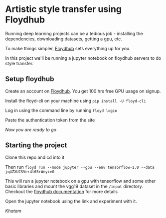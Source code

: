 # Artistic style transfer using Floydhub

Running deep learning projects can be a tedious job - installing the dependencies, downloading datasets, getting a gpu, etc.

To make things simpler, [Floydhub](https://www.floydhub.com) sets everything up for you.

In this project we'll be running a jupyter notebook on floydhub servers to do style transfer.

## Setup floydhub

Create an account on [Floydhub](https://www.floydhub.com). You get 100 hrs free GPU usage on signup.

Install the floyd-cli on your machine using `pip install -U floyd-cli`

Log in using the command line by running `floyd login`

Paste the authentication token from the site

*Now you are ready to go*

## Starting the project

Clone this repo and cd into it

Then run `floyd run --mode jupyter --gpu --env tensorflow-1.0 --data jq4ZXUCSVer4t65rWeyieG`

This will run a jupyter notebook on a gpu with tensorflow and some other basic libraries and mount the vgg19 dataset in the `/input` directory. Checkout the [floydhub documentation](http://docs.floydhub.com/home/using_datasets/) for more details

Open the jupyter notebook using the link and experiment with it.



*Khatam*
